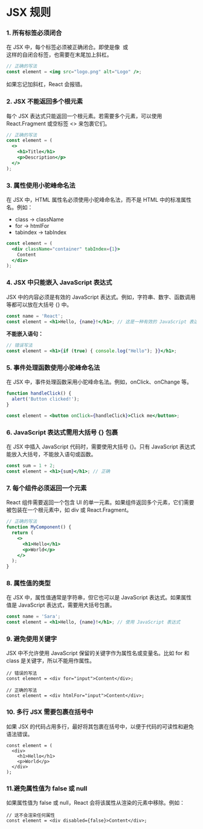 # JSX 规则

### **1.** **所有标签必须闭合**

在 JSX 中，每个标签必须被正确闭合。即使是像 <img> 或 <br> 这样的自闭合标签，也需要在末尾加上斜杠。

```jsx
// 正确的写法
const element = <img src="logo.png" alt="Logo" />;
```

如果忘记加斜杠，React 会报错。

### **2.** **JSX 不能返回多个根元素**

每个 JSX 表达式只能返回一个根元素。若需要多个元素，可以使用 React.Fragment 或空标签 <> 来包裹它们。

```jsx
// 正确的写法
const element = (
  <>
    <h1>Title</h1>
    <p>Description</p>
  </>
);
```

### **3.** **属性使用小驼峰命名法**

在 JSX 中，HTML 属性名必须使用小驼峰命名法，而不是 HTML 中的标准属性名。例如：

- class -> className
- for -> htmlFor
- tabindex -> tabIndex

```jsx
const element = (
  <div className="container" tabIndex={1}>
    Content
  </div>
);
```

### **4.** **JSX 中只能嵌入 JavaScript 表达式**

JSX 中的内容必须是有效的 JavaScript 表达式。例如，字符串、数字、函数调用等都可以放在大括号 {} 中。

```jsx
const name = 'React';
const element = <h1>Hello, {name}!</h1>; // 这是一种有效的 JavaScript 表达式
```

**不能嵌入语句：**

```jsx
// 错误写法
const element = <h1>{if (true) { console.log("Hello"); }}</h1>;
```

### **5.** **事件处理函数使用小驼峰命名法**

在 JSX 中，事件处理函数采用小驼峰命名法。例如，onClick、onChange 等。

```jsx
function handleClick() {
  alert('Button clicked!');
}

const element = <button onClick={handleClick}>Click me</button>;
```

### **6.** JavaScript 表达式需用大括号 {} 包裹

在 JSX 中插入 JavaScript 代码时，需要使用大括号 {}。只有 JavaScript 表达式能放入大括号，不能放入语句或函数。

```jsx
const sum = 1 + 2;
const element = <h1>{sum}</h1>; // 正确
```

### **7.** **每个组件必须返回一个元素**

React 组件需要返回一个包含 UI 的单一元素。如果组件返回多个元素，它们需要被包装在一个根元素中，如 div 或 React.Fragment。

```jsx
// 正确的写法
function MyComponent() {
  return (
    <>
      <h1>Hello</h1>
      <p>World</p>
    </>
  );
}
```

### **8.** **属性值的类型**

在 JSX 中，属性值通常是字符串，但它也可以是 JavaScript 表达式。如果属性值是 JavaScript 表达式，需要用大括号包裹。

```jsx
const name = 'Sara';
const element = <h1>Hello, {name}!</h1>; // 使用 JavaScript 表达式
```

### **9.** **避免使用关键字**

JSX 中不允许使用 JavaScript 保留的关键字作为属性名或变量名。比如 for 和 class 是关键字，所以不能用作属性。

```tsx
// 错误的写法
const element = <div for="input">Content</div>;

// 正确的写法
const element = <div htmlFor="input">Content</div>;
```

### **10.** 多行 JSX 需要包裹在括号中

如果 JSX 的代码占用多行，最好将其包裹在括号中，以便于代码的可读性和避免语法错误。

```tsx
const element = (
  <div>
    <h1>Hello</h1>
    <p>World</p>
  </div>
);
```

### 11.避免属性值为 false 或 null

如果属性值为 false 或 null，React 会将该属性从渲染的元素中移除。例如：

```tsx
// 这不会渲染任何属性
const element = <div disabled={false}>Content</div>;
```
